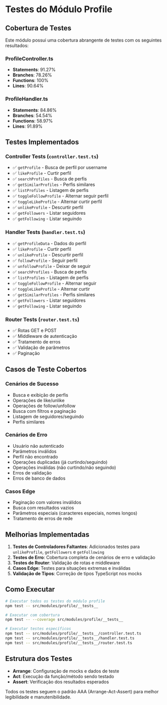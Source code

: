 # Testes do Módulo Profile

## Cobertura de Testes

Este módulo possui uma cobertura abrangente de testes com os seguintes resultados:

### ProfileController.ts
- **Statements**: 91.27%
- **Branches**: 78.26%
- **Functions**: 100%
- **Lines**: 90.64%

### ProfileHandler.ts
- **Statements**: 84.86%
- **Branches**: 54.54%
- **Functions**: 58.97%
- **Lines**: 91.89%

## Testes Implementados

### Controller Tests (`controller.test.ts`)
- ✅ `getProfile` - Busca de perfil por username
- ✅ `likeProfile` - Curtir perfil
- ✅ `searchProfiles` - Busca de perfis
- ✅ `getSimilarProfiles` - Perfis similares
- ✅ `listProfiles` - Listagem de perfis
- ✅ `toggleFollowProfile` - Alternar seguir perfil
- ✅ `toggleLikeProfile` - Alternar curtir perfil
- ✅ `unlikeProfile` - Descurtir perfil
- ✅ `getFollowers` - Listar seguidores
- ✅ `getFollowing` - Listar seguindo

### Handler Tests (`handler.test.ts`)
- ✅ `getProfileData` - Dados do perfil
- ✅ `likeProfile` - Curtir perfil
- ✅ `unlikeProfile` - Descurtir perfil
- ✅ `followProfile` - Seguir perfil
- ✅ `unfollowProfile` - Deixar de seguir
- ✅ `searchProfiles` - Busca de perfis
- ✅ `listProfiles` - Listagem de perfis
- ✅ `toggleFollowProfile` - Alternar seguir
- ✅ `toggleLikeProfile` - Alternar curtir
- ✅ `getSimilarProfiles` - Perfis similares
- ✅ `getFollowers` - Listar seguidores
- ✅ `getFollowing` - Listar seguindo

### Router Tests (`router.test.ts`)
- ✅ Rotas GET e POST
- ✅ Middleware de autenticação
- ✅ Tratamento de erros
- ✅ Validação de parâmetros
- ✅ Paginação

## Casos de Teste Cobertos

### Cenários de Sucesso
- Busca e exibição de perfis
- Operações de like/unlike
- Operações de follow/unfollow
- Busca com filtros e paginação
- Listagem de seguidores/seguindo
- Perfis similares

### Cenários de Erro
- Usuário não autenticado
- Parâmetros inválidos
- Perfil não encontrado
- Operações duplicadas (já curtindo/seguindo)
- Operações inválidas (não curtindo/não seguindo)
- Erros de validação
- Erros de banco de dados

### Casos Edge
- Paginação com valores inválidos
- Busca com resultados vazios
- Parâmetros especiais (caracteres especiais, nomes longos)
- Tratamento de erros de rede

## Melhorias Implementadas

1. **Testes de Controladores Faltantes**: Adicionados testes para `unlikeProfile`, `getFollowers` e `getFollowing`
2. **Testes de Erro**: Cobertura completa de cenários de erro e validação
3. **Testes de Router**: Validação de rotas e middleware
4. **Casos Edge**: Testes para situações extremas e inválidas
5. **Validação de Tipos**: Correção de tipos TypeScript nos mocks

## Como Executar

```bash
# Executar todos os testes do módulo profile
npm test -- src/modules/profile/__tests__

# Executar com cobertura
npm test -- --coverage src/modules/profile/__tests__

# Executar testes específicos
npm test -- src/modules/profile/__tests__/controller.test.ts
npm test -- src/modules/profile/__tests__/handler.test.ts
npm test -- src/modules/profile/__tests__/router.test.ts
```

## Estrutura dos Testes

- **Arrange**: Configuração de mocks e dados de teste
- **Act**: Execução da função/método sendo testado
- **Assert**: Verificação dos resultados esperados

Todos os testes seguem o padrão AAA (Arrange-Act-Assert) para melhor legibilidade e manutenibilidade.
